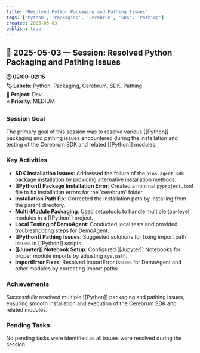 ```yaml
---
title: "Resolved Python Packaging and Pathing Issues"
tags: ['Python', 'Packaging', 'Cerebrum', 'SDK', 'Pathing']
created: 2025-05-03
publish: true
---
```


## 📅 2025-05-03 — Session: Resolved Python Packaging and Pathing Issues

**🕒 02:00–02:15**  
**🏷️ Labels**: Python, Packaging, Cerebrum, SDK, Pathing  
**📂 Project**: Dev  
**⭐ Priority**: MEDIUM  


### Session Goal
The primary goal of this session was to resolve various [[Python]] packaging and pathing issues encountered during the installation and testing of the Cerebrum SDK and related [[Python]] modules.

### Key Activities
- **SDK Installation Issues**: Addressed the failure of the `aios-agent-sdk` package installation by providing alternative installation methods.
- **[[Python]] Package Installation Error**: Created a minimal `pyproject.toml` file to fix installation errors for the 'cerebrum' folder.
- **Installation Path Fix**: Corrected the installation path by installing from the parent directory.
- **Multi-Module Packaging**: Used setuptools to handle multiple top-level modules in a [[Python]] project.
- **Local Testing of DemoAgent**: Conducted local tests and provided troubleshooting steps for DemoAgent.
- **[[Python]] Pathing Issues**: Suggested solutions for fixing import path issues in [[Python]] scripts.
- **[[Jupyter]] Notebook Setup**: Configured [[Jupyter]] Notebooks for proper module imports by adjusting `sys.path`.
- **ImportError Fixes**: Resolved ImportError issues for DemoAgent and other modules by correcting import paths.

### Achievements
Successfully resolved multiple [[Python]] packaging and pathing issues, ensuring smooth installation and execution of the Cerebrum SDK and related modules.

### Pending Tasks
No pending tasks were identified as all issues were resolved during the session.
